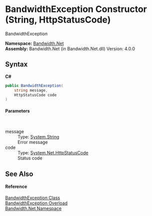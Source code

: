 ﻿# BandwidthException Constructor (String, HttpStatusCode)
 

BandwidthException

**Namespace:**&nbsp;<a href ="N_Bandwidth_Net.md">Bandwidth.Net</a><br />**Assembly:**&nbsp;Bandwidth.Net (in Bandwidth.Net.dll) Version: 4.0.0

## Syntax

**C#**<br />
``` C#
public BandwidthException(
	string message,
	HttpStatusCode code
)
```


#### Parameters
&nbsp;<dl><dt>message</dt><dd>Type: <a href="http://msdn2.microsoft.com/en-us/library/s1wwdcbf" target="_blank">System.String</a><br />Error message</dd><dt>code</dt><dd>Type: <a href="http://msdn2.microsoft.com/en-us/library/f92ssyy1" target="_blank">System.Net.HttpStatusCode</a><br />Status code</dd></dl>

## See Also


#### Reference
<a href ="T_Bandwidth_Net_BandwidthException.md">BandwidthException Class</a><br /><a href ="Overload_Bandwidth_Net_BandwidthException__ctor.md">BandwidthException Overload</a><br /><a href ="N_Bandwidth_Net.md">Bandwidth.Net Namespace</a><br />
